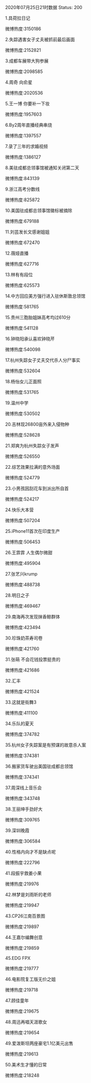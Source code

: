 2020年07月25日21时数据
Status: 200

1.具荷拉日记

微博热度:3150186

2.失踪遇害女子丈夫被抓前最后画面

微博热度:2152821

3.成都车展带大狗参展

微博热度:2098585

4.周奇 向俞星

微博热度:2020536

5.王一博 你要补一下妆

微博热度:1957603

6.By2周年直播经典串烧

微博热度:1397557

7.录了三年的求婚视频

微博热度:1386127

8.美驻成都总领事馆被通知关闭第二天

微博热度:843139

9.浙江高考分数线

微博热度:825872

10.美国驻成都总领事馆徽标被摘除

微博热度:679188

11.刘芸发长文感谢姐姐

微博热度:672470

12.薇娅直播

微博热度:627716

13.林有有段位

微博热度:625573

14.中方回应美方强行进入驻休斯敦总领馆

微博热度:581765

15.贵州三胞胎姐妹高考均过610分

微博热度:541128

16.钟晓阳承认喜欢钟晓芹

微博热度:540098

17.杭州失踪女子丈夫交代杀人分尸事实

微博热度:532604

18.杨怡女儿正面照

微博热度:531765

19.温州中学

微博热度:530502

20.吉林现26800亩外来入侵物种

微博热度:528628

21.郑爽为杭州失踪女子发声

微博热度:526550

22.综艺效果拉满的意外场面

微博热度:524779

23.小男孩因刮花车到派出所自首

微博热度:524217

24.快乐大本营

微博热度:507204

25.iPhone11首次在印度生产

微博热度:506453

26.王霏霏 人生偶尔微甜

微博热度:495904

27.张艺兴krump

微博热度:488738

28.明日之子

微博热度:469467

29.南海再次发现抹香鲸群体

微博热度:423494

30.珍珠奶茶寿司卷

微博热度:421760

31.张萌 不会花钱投票挺贵的

微博热度:421686

32.汇丰

微博热度:421524

33.这就是街舞3

微博热度:411100

34.乐队的夏天

微博热度:374782

35.杭州女子失踪案是有预谋的故意杀人案

微博热度:374381

36.搬家货车驶出美国驻成都总领馆

微博热度:374341

37.周深线上音乐会

微博热度:343748

38.王丽坤手劲好大

微博热度:309765

39.深圳晚霞

微博热度:306584

40.性格内向才不是缺点呢

微博热度:222796

41.段振宇救姜小果

微博热度:219976

42.林梦是刘雨昕的老师

微博热度:219947

43.CP26江南百景图

微博热度:219897

44.王嘉尔编舞创意

微博热度:219859

45.EDG FPX

微博热度:219777

46.电影院复工版无价之姐

微博热度:219718

47.顾佳童年

微博热度:219675

48.周迅再唱天涯歌女

微博热度:219654

49.爱泼斯坦两座豪宅1.1亿美元出售

微博热度:219613

50.美术生才懂的日常

微博热度:218248


